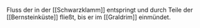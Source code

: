 Fluss der in der [[Schwarzklamm]] entspringt und durch Teile der [[Bernsteinküste]] fließt, bis er im [[Graldrim]] einmündet.